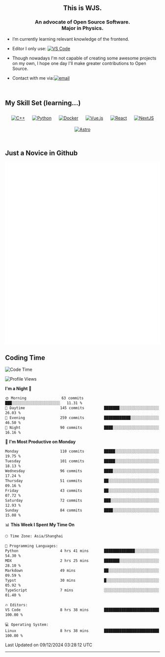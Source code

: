 ## <div align="center">This is WJS.</div>  
  

### <div align="center">An advocate of Open Source Software.<br>Major in Physics.</div>  
  

- I’m currently learning relevant knowledge of the frontend.  
  

- Editor I only use: [![VS Code](https://img.shields.io/badge/-VS%20Code-007ACC?style=plastic&logo=visual-studio-code)](https://code.visualstudio.com/)  
  

- Though nowadays I'm not capable of creating some awesome projects on my own, I hope one day I'll make greater contributions to Open Source.  
  

- Contact with me via:[![email](https://img.shields.io/badge/My-e--mail-red)](mailto:wjs@wjsphy.top)  
  

<br/>  


## My Skill Set (learning...)
<div align="center">  
<a href="https://www.cplusplus.com/" target="_blank"><img style="margin: 10px" src="https://profilinator.rishav.dev/skills-assets/cplusplus-original.svg" alt="C++" height="50" /></a>  
<a href="https://www.python.org/" target="_blank"><img style="margin: 10px" src="https://profilinator.rishav.dev/skills-assets/python-original.svg" alt="Python" height="50" /></a>  
<a href="https://www.docker.com/" target="_blank"><img style="margin: 10px" src="https://profilinator.rishav.dev/skills-assets/docker-original-wordmark.svg" alt="Docker" height="50" /></a>  
<a href="https://vuejs.org/" target="_blank"><img style="margin: 10px" src="https://profilinator.rishav.dev/skills-assets/vuejs-original-wordmark.svg" alt="Vue.js" height="50" /></a>  
<a href="https://reactjs.org/" target="_blank"><img style="margin: 10px" src="https://profilinator.rishav.dev/skills-assets/react-original-wordmark.svg" alt="React" height="50" /></a>  
<a href="https://nextjs.org/" target="_blank"><img style="margin: 10px" src="https://profilinator.rishav.dev/skills-assets/nextjs.png" alt="NextJS" height="50" /></a>  
<a href="https://www.astro.build/" target="_blank"><img style="margin: 10px" src="https://profilinator.rishav.dev/skills-assets/astro.svg" alt="Astro" height="50" /></a>   
</div>

<br/>  


## Just a Novice in Github  
![](https://raw.githubusercontent.com/wjsoj/github-stats-transparent/output/generated/overview.svg)
![](https://raw.githubusercontent.com/wjsoj/github-stats-transparent/output/generated/languages.svg)

## Coding Time

<!--START_SECTION:waka-->
![Code Time](http://img.shields.io/badge/Code%20Time-912%20hrs%2019%20mins-blue)

![Profile Views](http://img.shields.io/badge/Profile%20Views-0-blue)

**I'm a Night 🦉** 

```text
🌞 Morning                63 commits          ███░░░░░░░░░░░░░░░░░░░░░░   11.31 % 
🌆 Daytime                145 commits         ███████░░░░░░░░░░░░░░░░░░   26.03 % 
🌃 Evening                259 commits         ████████████░░░░░░░░░░░░░   46.50 % 
🌙 Night                  90 commits          ████░░░░░░░░░░░░░░░░░░░░░   16.16 % 
```
📅 **I'm Most Productive on Monday** 

```text
Monday                   110 commits         █████░░░░░░░░░░░░░░░░░░░░   19.75 % 
Tuesday                  101 commits         █████░░░░░░░░░░░░░░░░░░░░   18.13 % 
Wednesday                96 commits          ████░░░░░░░░░░░░░░░░░░░░░   17.24 % 
Thursday                 51 commits          ██░░░░░░░░░░░░░░░░░░░░░░░   09.16 % 
Friday                   43 commits          ██░░░░░░░░░░░░░░░░░░░░░░░   07.72 % 
Saturday                 72 commits          ███░░░░░░░░░░░░░░░░░░░░░░   12.93 % 
Sunday                   84 commits          ████░░░░░░░░░░░░░░░░░░░░░   15.08 % 
```


📊 **This Week I Spent My Time On** 

```text
🕑︎ Time Zone: Asia/Shanghai

💬 Programming Languages: 
Python                   4 hrs 41 mins       ██████████████░░░░░░░░░░░   54.30 % 
MDX                      2 hrs 25 mins       ███████░░░░░░░░░░░░░░░░░░   28.10 % 
Markdown                 49 mins             ██░░░░░░░░░░░░░░░░░░░░░░░   09.59 % 
Typst                    30 mins             █░░░░░░░░░░░░░░░░░░░░░░░░   05.92 % 
TypeScript               7 mins              ░░░░░░░░░░░░░░░░░░░░░░░░░   01.40 % 

🔥 Editors: 
VS Code                  8 hrs 38 mins       █████████████████████████   100.00 % 

💻 Operating System: 
Linux                    8 hrs 38 mins       █████████████████████████   100.00 % 
```


 Last Updated on 09/12/2024 03:28:12 UTC
<!--END_SECTION:waka-->

----

<!--
**wjsoj/wjsoj** is a ✨ _special_ ✨ repository because its `README.md` (this file) appears on your GitHub profile.

Here are some ideas to get you started:

- 🔭 I’m currently working on ...
- 🌱 I’m currently learning ...
- 👯 I’m looking to collaborate on ...
- 🤔 I’m looking for help with ...
- 💬 Ask me about ...
- 📫 How to reach me: ...
- 😄 Pronouns: ...
- ⚡ Fun fact: ...
-->
